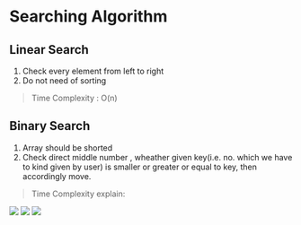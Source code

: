 # Searching Algorithm
## Linear Search
<ol>
    <li>Check every element from left to right</li>
    <li>Do not need of sorting</li>
</ol>

> Time Complexity : O(n)

## Binary Search
<ol>
    <li>Array should be shorted</li>
    <li>Check direct middle number , wheather given key(i.e. no. which we have to kind given by user) is smaller or greater or equal to key, then accordingly move.</li>
</ol>

> Time Complexity explain:
<img src="https://imgur.com/5bTEZs8.png">
<img src="https://imgur.com/8v58HpX.png">
<img src="https://imgur.com/p7APhnB.png">